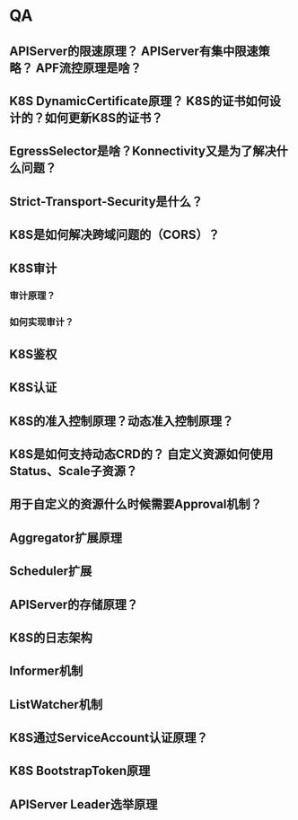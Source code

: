 # QA
## APIServer的限速原理？ APIServer有集中限速策略？ APF流控原理是啥？
## K8S DynamicCertificate原理？ K8S的证书如何设计的？如何更新K8S的证书？
## EgressSelector是啥？Konnectivity又是为了解决什么问题？
## Strict-Transport-Security是什么？
## K8S是如何解决跨域问题的（CORS）？
## K8S审计
### 审计原理？
### 如何实现审计？
## K8S鉴权
## K8S认证
## K8S的准入控制原理？动态准入控制原理？
## K8S是如何支持动态CRD的？ 自定义资源如何使用Status、Scale子资源？
## 用于自定义的资源什么时候需要Approval机制？
## Aggregator扩展原理
## Scheduler扩展
## APIServer的存储原理？
## K8S的日志架构
## Informer机制
## ListWatcher机制
## K8S通过ServiceAccount认证原理？
## K8S BootstrapToken原理
## APIServer Leader选举原理

